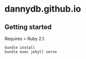dannydb.github.io
=================

## Getting started

Requires > Ruby 2.1.

```
bundle install
bundle exec jekyll serve
```